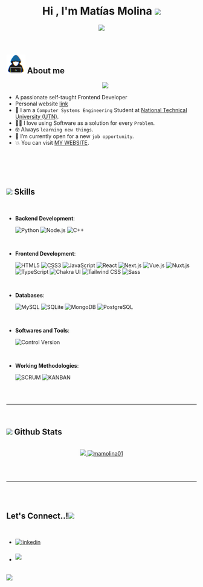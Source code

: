 
<h1 align="center"><b>Hi , I'm Matías Molina </b><img src="https://media.giphy.com/media/hvRJCLFzcasrR4ia7z/giphy.gif" width="35"></h1>
<p align="center">
  <a href="https://github.com/DenverCoder1/readme-typing-svg"><img src="https://readme-typing-svg.herokuapp.com?font=Time+New+Roman&color=cyan&size=25&center=true&vCenter=true&width=600&height=100&lines=Frontend+Developer;"></a>
</p>

<br>
	
## <picture><img src = "https://github.com/0xAbdulKhalid/0xAbdulKhalid/raw/main/assets/mdImages/about_me.gif" width = 50px></picture> **About me**

<picture> <img align="right" src="https://github.com/7oSkaaa/7oSkaaa/blob/main/Images/Right_Side.gif?raw=true" width = 250px></picture>

<br>

- A passionate self-taught Frontend Developer
- Personal website [link](https://www.matiasnmolina.com)
- :school: I am a `Computer Systems Engineering` Student at [National Technical University (UTN)](https://utn.edu.ar/).
- :technologist: I love using Software as a solution for every `Problem`.
- :nerd_face: Always `learning new things`.
- :thinking: I’m currently open for a new `job opportunity`.
- :boom: You can visit [MY WEBSITE](https://matiasnmolina.com/).

<br><br>

<p align="left"> <a href="https://twitter.com/" target="blank"><img src="https://img.shields.io/twitter/follow/?logo=twitter&style=for-the-badge" alt="" /></a> </p>

## <img src="https://media2.giphy.com/media/QssGEmpkyEOhBCb7e1/giphy.gif?cid=ecf05e47a0n3gi1bfqntqmob8g9aid1oyj2wr3ds3mg700bl&rid=giphy.gif" width ="25"><b> Skills</b>
<br>

<p align="center">

- **Backend Development**:
    
    ![Python](https://img.shields.io/badge/Python%20-%2314354C.svg?style=for-the-badge&logo=python&logoColor=white)
    ![Node.js](https://img.shields.io/badge/Node.js-339933?style=for-the-badge&logo=node.js&logoColor=white)
    ![C++](https://img.shields.io/badge/C++%20-%2300599C.svg?style=for-the-badge&logo=c%2B%2B&logoColor=white)

<br>   
    
- **Frontend Development**:

   ![HTML5](https://img.shields.io/badge/HTML5%20-%23E34F26.svg?style=for-the-badge&logo=html5&logoColor=white)
   ![CSS3](https://img.shields.io/badge/CSS%20-%231572B6.svg?style=for-the-badge&logo=css3&logoColor=white)
   ![JavaScript](https://img.shields.io/badge/JavaScript%20-%23F7DF1E.svg?style=for-the-badge&logo=javascript&logoColor=black)
   ![React](https://img.shields.io/badge/React-61DAFB?style=for-the-badge&logo=react&logoColor=white)
   ![Next.js](https://img.shields.io/badge/Next.js-000000?style=for-the-badge&logo=next.js&logoColor=white)
   ![Vue.js](https://img.shields.io/badge/Vue.js-4FC08D?style=for-the-badge&logo=vue.js&logoColor=white)
   ![Nuxt.js](https://img.shields.io/badge/Nuxt.js-00C58E?style=for-the-badge&logo=nuxt.js&logoColor=white)
   ![TypeScript](https://img.shields.io/badge/TypeScript-3178C6?style=for-the-badge&logo=typescript&logoColor=white)
   ![Chakra UI](https://img.shields.io/badge/Chakra_UI-319795?style=for-the-badge&logo=chakraui&logoColor=white)
   ![Tailwind CSS](https://img.shields.io/badge/Tailwind_CSS-38B2AC?style=for-the-badge&logo=tailwindcss&logoColor=white)
   ![Sass](https://img.shields.io/badge/Sass-CC6699?style=for-the-badge&logo=sass&logoColor=white)


<br>

- **Databases**:

    ![MySQL](https://img.shields.io/badge/MySQL-4479A1?style=for-the-badge&logo=mysql&logoColor=white)
    ![SQLite](https://img.shields.io/badge/SQLite-003B57?style=for-the-badge&logo=sqlite&logoColor=white)
    ![MongoDB](https://img.shields.io/badge/MongoDB-47A248?style=for-the-badge&logo=mongodb&logoColor=white)
    ![PostgreSQL](https://img.shields.io/badge/PostgreSQL-4169E1?style=for-the-badge&logo=postgresql&logoColor=white)

    
<br>

- **Softwares and Tools**:

    ![Control Version](https://img.shields.io/badge/git-%23F05033.svg?style=for-the-badge&logo=git&logoColor=white)

<br>

- **Working Methodologies**:

   ![SCRUM](https://img.shields.io/badge/SCRUM-6DB33F?style=for-the-badge&logo=scrum&logoColor=white)
   ![KANBAN](https://img.shields.io/badge/KANBAN-008FC7?style=for-the-badge&logo=kanban&logoColor=white)

</p>

<br>
<br>

-----

<br>


## <img src="https://media.giphy.com/media/iY8CRBdQXODJSCERIr/giphy.gif" width="35"><b> Github Stats </b>
<br>

<div align="center">

<a href="https://github.com/mamolina01/">
  <img src="https://github-readme-stats.vercel.app/api?username=mamolina01&include_all_commits=true&count_private=true&show_icons=true&line_height=20&title_color=7A7ADB&icon_color=2234AE&text_color=D3D3D3&bg_color=0,000000,130F40" width="450"/>
  <img src="https://github-readme-stats.vercel.app/api/top-langs?username=mamolina01&show_icons=true&locale=en&layout=compact&line_height=20&title_color=7A7ADB&icon_color=2234AE&text_color=D3D3D3&bg_color=0,000000,130F40" width="375"  alt="mamolina01"/>

</a>
</div>

<br>
<br>
<br>

-----

<br>
<br>

## <b> Let's Connect..!</b><img src="https://github.com/mamolina01/mamolina01/raw/main/assets/mdImages/handshake.gif" width ="80">
<br>
<div align='left'>

<ul>

<li>
<a href="https://linkedin.com/in/mamolina01" target="_blank">
<img src="https://img.shields.io/badge/linkedin-%2300acee.svg?color=405DE6&style=for-the-badge&logo=linkedin&logoColor=white" alt=linkedin style="margin-bottom: 5px;"/>
</a>
</li>

<br>

<li>
<a href="mailto:matiasnmolina1@gmail.com" target="_blank">
<img src="https://img.shields.io/badge/gmail-%23EA4335.svg?style=for-the-badge&logo=gmail&logoColor=white" t=mail style="margin-bottom: 5px;" />
</a>
</li>
	
</ul>
</div>

<br>
<img src="https://user-images.githubusercontent.com/73097560/115834477-dbab4500-a447-11eb-908a-139a6edaec5c.gif">
<br>
